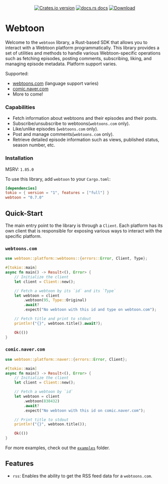 <div align="center">
  <!-- Version -->
  <a href="https://crates.io/crates/webtoon">
    <img src="https://img.shields.io/crates/v/webtoon.svg?style=flat-square"
    alt="Crates.io version" /></a>
  <!-- Docs -->
  <a href="https://docs.rs/webtoon">
  <img src="https://img.shields.io/badge/docs-latest-blue.svg?style=flat-square" alt="docs.rs docs" /></a>
  <!-- Downloads -->
  <a href="https://crates.io/crates/webtoon">
    <img src="https://img.shields.io/crates/d/webtoon.svg?style=flat-square" alt="Download" />
  </a>
</div>

# Webtoon

Welcome to the `webtoon` library, a Rust-based SDK that allows you to interact with a Webtoon platform programmatically.
This library provides a set of utilities and methods to handle various Webtoon-specific operations such as fetching episodes,
posting comments, subscribing, liking, and managing episode metadata. Platform support varies.

Supported:
- [webtoons.com](https://www.webtoons.com/) (language support varies)
- [comic.naver.com](https://comic.naver.com/)
- More to come!

### Capabilities

- Fetch information about webtoons and their episodes and their posts.
- Subscribe/unsubscribe to webtoons(`webtoons.com` only).
- Like/unlike episodes (`webtoons.com` only).
- Post and manage comments(`webtoons.com` only).
- Retrieve detailed episode information such as views, published status, season number, etc.

### Installation

MSRV: `1.85.0`

To use this library, add `webtoon` to your `Cargo.toml`:

```toml
[dependencies]
tokio = { version = "1", features = ["full"] }
webtoon = "0.7.0"
```

## Quick-Start

The main entry point to the library is through a `Client`. Each platform has its own client that is responsible for
exposing various ways to interact with the specific platform.

### `webtoons.com`

```rust
use webtoon::platform::webtoons::{errors::Error, Client, Type};

#[tokio::main]
async fn main() -> Result<(), Error> {
    // Initialize the client
    let client = Client::new();

    // Fetch a webtoon by its `id` and its `Type`
    let webtoon = client
        .webtoon(95, Type::Original)
        .await?
        .expect("No webtoon with this id and type on webtoon.com");

    // Fetch title and print to stdout
    println!("{}", webtoon.title().await?);

    Ok(())
}

```

### `comic.naver.com`

```rust
use webtoon::platform::naver::{errors::Error, Client};

#[tokio::main]
async fn main() -> Result<(), Error> {
    // Initialize the client
    let client = Client::new();

    // Fetch a webtoon by `id`
    let webtoon = client
        .webtoon(838432)
        .await?
        .expect("No webtoon with this id on comic.naver.com");

    // Print title to stdout
    println!("{}", webtoon.title());

    Ok(())
}
```

For more examples, check out the [`examples`](https://github.com/Webtoon-Studio/webtoon/tree/main/examples) folder.

## Features

- `rss`: Enables the ability to get the RSS feed data for a `webtoons.com`.
